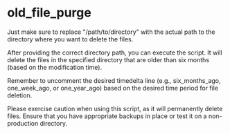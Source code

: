 # old_file_purge

Just make sure to replace "/path/to/directory" with the actual path to the directory where you want to delete the files.

After providing the correct directory path, you can execute the script. It will delete the files in the specified directory that are older than six months (based on the modification time).

Remember to uncomment the desired timedelta line (e.g., six_months_ago, one_week_ago, or one_year_ago) based on the desired time period for file deletion.

Please exercise caution when using this script, as it will permanently delete files. Ensure that you have appropriate backups in place or test it on a non-production directory.
